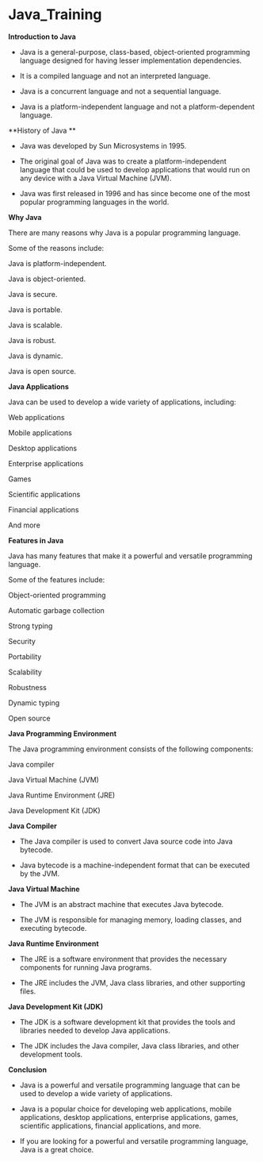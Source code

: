 # Java_Training

**Introduction to Java**

- Java is a general-purpose, class-based, object-oriented programming language designed for having lesser implementation dependencies.​

- It is a compiled language and not an interpreted language.​

- Java is a concurrent language and not a sequential language.​

- Java is a platform-independent language and not a platform-dependent language.​

**History of Java **

- Java was developed by Sun Microsystems in 1995.​

- The original goal of Java was to create a platform-independent language that could be used to develop applications that would run on any device with a Java Virtual Machine (JVM).​

- Java was first released in 1996 and has since become one of the most popular programming languages in the world.​

**Why  Java​**

There are many reasons why Java is a popular programming language.​

Some of the reasons include:​

Java is platform-independent.​

Java is object-oriented.​

Java is secure.​

Java is portable.​

Java is scalable.​

Java is robust.​

Java is dynamic.​

Java is open source.​



**Java Applications​**

Java can be used to develop a wide variety of applications, including:​

Web applications​

Mobile applications​

Desktop applications​

Enterprise applications​

Games​

Scientific applications​

Financial applications​

And more

**Features in Java​**

Java has many features that make it a powerful and versatile programming language.​

Some of the features include:​

Object-oriented programming​

Automatic garbage collection​

Strong typing​

Security​

Portability​

Scalability​

Robustness​

Dynamic typing​

Open source​

**Java Programming Environment​**


The Java programming environment consists of the following components:​

Java compiler​

Java Virtual Machine (JVM)​

Java Runtime Environment (JRE)​

Java Development Kit (JDK)

**Java Compiler**

- The Java compiler is used to convert Java source code into Java bytecode.​

- Java bytecode is a machine-independent format that can be executed by the JVM.

**Java Virtual Machine ​**

- The JVM is an abstract machine that executes Java bytecode.​

- The JVM is responsible for managing memory, loading classes, and executing bytecode.​

**Java Runtime Environment​**

- The JRE is a software environment that provides the necessary components for running Java programs.​

- The JRE includes the JVM, Java class libraries, and other supporting files.

**Java Development Kit (JDK)​**

- The JDK is a software development kit that provides the tools and libraries needed to develop Java applications.​

- The JDK includes the Java compiler, Java class libraries, and other development tools.

**Conclusion**

- Java is a powerful and versatile programming language that can be used to develop a wide variety of applications.​

- Java is a popular choice for developing web applications, mobile applications, desktop applications, enterprise applications, games, scientific applications, financial applications, and more.​

- If you are looking for a powerful and versatile programming language, Java is a great choice.


